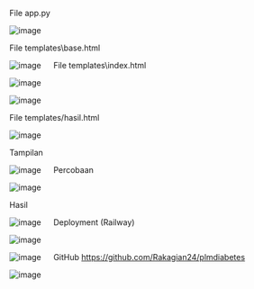File app.py

![image](https://github.com/user-attachments/assets/b44471fd-6eef-4235-916b-61b3e091aa67)

File templates\base.html

![image](https://github.com/user-attachments/assets/50d4138c-4a20-4d92-9d45-1b3759f282f5)
 
File templates\index.html

![image](https://github.com/user-attachments/assets/2bd0de4e-eb1f-4469-874c-5069d4e8f4ee) 

![image](https://github.com/user-attachments/assets/17778ed8-d83c-4bda-899f-aef5cb51a3e9)

File templates/hasil.html

![image](https://github.com/user-attachments/assets/68338349-738d-443e-8275-b9c00cb70471)

Tampilan
 
![image](https://github.com/user-attachments/assets/26397a5e-b1c5-4eb0-828f-1b3c8221445e)
 
Percobaan
 
![image](https://github.com/user-attachments/assets/6e0af138-d6ea-4a3b-9a90-a97c9821a615)

Hasil
 
![image](https://github.com/user-attachments/assets/8809adf1-6d21-46bb-ade3-d7a2f7dafccb)
 
Deployment (Railway)

![image](https://github.com/user-attachments/assets/80730cf3-1eca-4671-b259-ae5516135324)
 
![image](https://github.com/user-attachments/assets/04a31244-b771-4bac-a1a7-af651a8b175a)
  
GitHub https://github.com/Rakagian24/plmdiabetes
 
![image](https://github.com/user-attachments/assets/c96e0991-0d12-4ff4-ba84-7b81ab2b2cc4)
